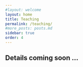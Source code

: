 ```yaml
---
#layout: welcome
layout: home
title: Teaching
permalink: /teaching/
#more_posts: posts.md
sidebar: true
order: 4
---
```


## Details coming soon ...
